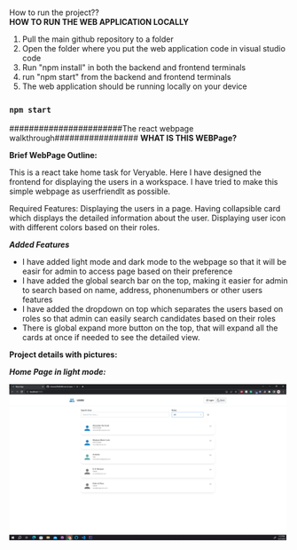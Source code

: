 <br>How to run the project??</br>
<b>HOW TO RUN THE WEB APPLICATION LOCALLY</b>

1. Pull the main github repository to a folder
2. Open the folder where you put the web application code in visual studio code
3. Run "npm install" in both the backend and frontend terminals
4. run "npm start" from the backend and frontend terminals
5. The web application should be running locally on your device

### `npm start`

#######################The react webpage walkthrough#################
<b>WHAT IS THIS WEBPage? </b>

<b> Brief WebPage Outline: </b>

This is a react take home task for Veryable. Here I have designed the frontend for displaying the users in a workspace. I have tried to make this simple webpage as userfriendlt as possible.

Required Features:
Displaying the users in a page.
Having collapsible card which displays the detailed information about the user.
Displaying user icon with different colors based on their roles.

**_Added Features_**

- I have added light mode and dark mode to the webpage so that it will be easir for admin to access page based on their preference
- I have added the global search bar on the top, making it easier for admin to search based on name, address, phonenumbers or other users features
- I have added the dropdown on top which separates the users based on roles so that admin can easily search candidates based on their roles
- There is global expand more button on the top, that will expand all the cards at once if needed to see the detailed view.

<b>Project details with pictures: </b>

<b>**_Home Page in light mode:_** </b>

<img src="./public/images/HomePage.PNG" width= "500" >

